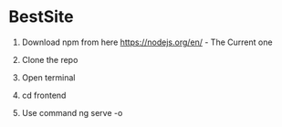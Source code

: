 # BestSite

1. Download npm from here https://nodejs.org/en/ - The Current one

2. Clone the repo

3. Open terminal

4. cd frontend

5. Use command ng serve -o
